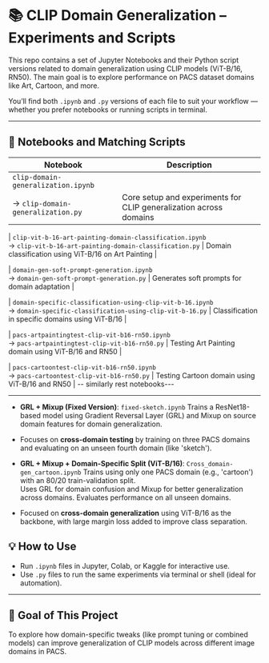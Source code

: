 # 📚 CLIP Domain Generalization – Experiments and Scripts

This repo contains a set of Jupyter Notebooks and their Python script versions related to domain generalization using CLIP models (ViT-B/16, RN50). The main goal is to explore performance on PACS dataset domains like Art, Cartoon, and more.

You’ll find both `.ipynb` and `.py` versions of each file to suit your workflow — whether you prefer notebooks or running scripts in terminal.

---

## 📝 Notebooks and Matching Scripts

| Notebook | Description |
|----------|-------------|
| `clip-domain-generalization.ipynb`  
→ `clip-domain-generalization.py` | Core setup and experiments for CLIP generalization across domains |

| `clip-vit-b-16-art-painting-domain-classification.ipynb`  
→ `clip-vit-b-16-art-painting-domain-classification.py` | Domain classification using ViT-B/16 on Art Painting |

| `domain-gen-soft-prompt-generation.ipynb`  
→ `domain-gen-soft-prompt-generation.py` | Generates soft prompts for domain adaptation |

| `domain-specific-classification-using-clip-vit-b-16.ipynb`  
→ `domain-specific-classification-using-clip-vit-b-16.py` | Classification in specific domains using ViT-B/16 |

| `pacs-artpaintingtest-clip-vit-b16-rn50.ipynb`  
→ `pacs-artpaintingtest-clip-vit-b16-rn50.py` | Testing Art Painting domain using ViT-B/16 and RN50 |

| `pacs-cartoontest-clip-vit-b16-rn50.ipynb`  
→ `pacs-cartoontest-clip-vit-b16-rn50.py` | Testing Cartoon domain using ViT-B/16 and RN50 |
-- similarly rest notebooks---

---
- **GRL + Mixup (Fixed Version)**:  `fixed-sketch.ipynb`
  Trains a ResNet18-based model using Gradient Reversal Layer (GRL) and Mixup on source domain features for domain generalization.

- Focuses on **cross-domain testing** by training on three PACS domains and evaluating on an unseen fourth domain (like 'sketch').

- **GRL + Mixup + Domain-Specific Split (ViT-B/16)**:  `Cross_domain-gen_cartoon.ipynb`
  Trains using only one PACS domain (e.g., 'cartoon') with an 80/20 train-validation split.  
  Uses GRL for domain confusion and Mixup for better generalization across domains. Evaluates performance on all unseen domains.

- Focused on **cross-domain generalization** using ViT-B/16 as the backbone, with large margin loss added to improve class separation.


## 💡 How to Use

- Run `.ipynb` files in Jupyter, Colab, or Kaggle for interactive use.
- Use `.py` files to run the same experiments via terminal or shell (ideal for automation).

---

## 🎯 Goal of This Project

To explore how domain-specific tweaks (like prompt tuning or combined models) can improve generalization of CLIP models across different image domains in PACS.

